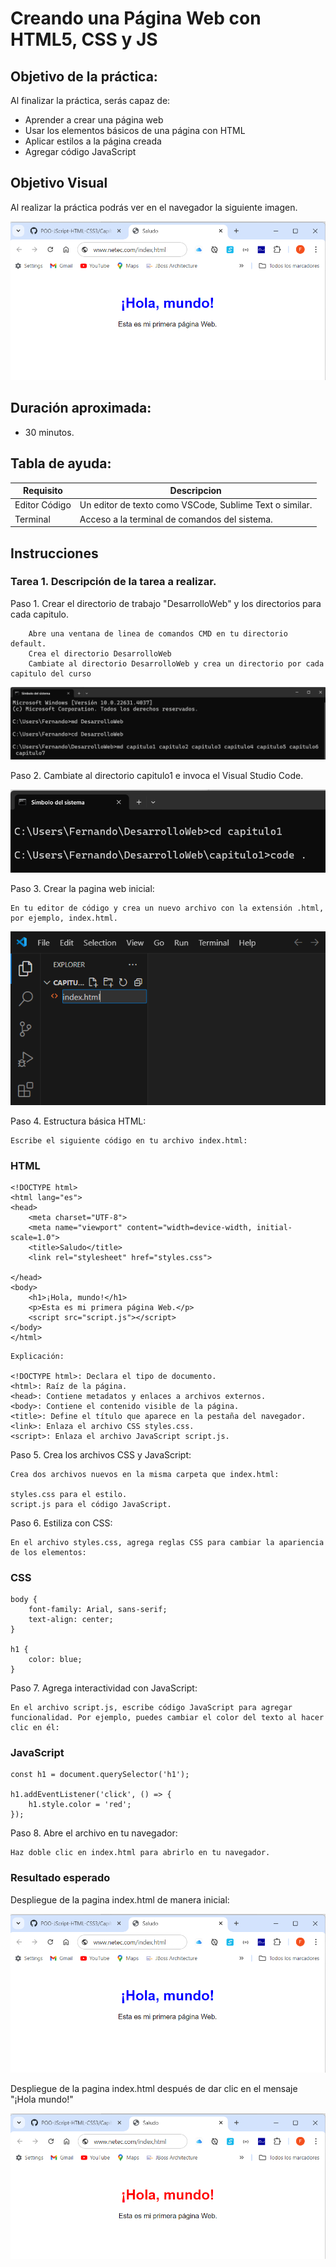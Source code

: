 # Creando una Página Web con HTML5, CSS y JS

## Objetivo de la práctica:
Al finalizar la práctica, serás capaz de:
- Aprender a crear una página web
- Usar los elementos básicos de una página con HTML
- Aplicar estilos a la página creada
- Agregar código JavaScript 

## Objetivo Visual 
Al realizar la práctica podrás ver en el navegador la siguiente imagen. 

![imagen](../imagenes/capitulo1/saludo_inicial.png)

## Duración aproximada:
- 30 minutos.

## Tabla de ayuda:
| Requisito | Descripcion|
| --- | --- |
| Editor Código | Un editor de texto como VSCode, Sublime Text o similar. |
| Terminal | Acceso a la terminal de comandos del sistema. |

## Instrucciones 

### Tarea 1. Descripción de la tarea a realizar.

Paso 1. Crear el directorio de trabajo "DesarrolloWeb" y los directorios para cada capitulo. 

        Abre una ventana de linea de comandos CMD en tu directorio default.
        Crea el directorio DesarrolloWeb
        Cambiate al directorio DesarrolloWeb y crea un directorio por cada capitulo del curso

![imagen](../imagenes/capitulo1/crear_dir__Desarrollo_Web.png)

Paso 2. Cambiate al directorio capitulo1 e invoca el Visual Studio Code.

![imagen](../imagenes/capitulo1/cambiarse_cap1_invocar_vsc.png)

Paso 3. Crear la pagina web inicial:

    En tu editor de código y crea un nuevo archivo con la extensión .html, por ejemplo, index.html.

![imagen](../imagenes/capitulo1/crear_index_html.png)

Paso 4. Estructura básica HTML:

    Escribe el siguiente código en tu archivo index.html:

### HTML
```
<!DOCTYPE html>
<html lang="es">
<head>
    <meta charset="UTF-8">
    <meta name="viewport" content="width=device-width, initial-scale=1.0">
    <title>Saludo</title>
    <link rel="stylesheet" href="styles.css">   

</head>
<body>
    <h1>¡Hola, mundo!</h1>
    <p>Esta es mi primera página Web.</p>
    <script src="script.js"></script>
</body>
</html>
```

```
Explicación:

<!DOCTYPE html>: Declara el tipo de documento.
<html>: Raíz de la página.
<head>: Contiene metadatos y enlaces a archivos externos.
<body>: Contiene el contenido visible de la página.
<title>: Define el título que aparece en la pestaña del navegador.
<link>: Enlaza el archivo CSS styles.css.
<script>: Enlaza el archivo JavaScript script.js.
```

Paso 5. Crea los archivos CSS y JavaScript:

    Crea dos archivos nuevos en la misma carpeta que index.html:
    
    styles.css para el estilo.
    script.js para el código JavaScript.

Paso 6. Estiliza con CSS:

    En el archivo styles.css, agrega reglas CSS para cambiar la apariencia de los elementos:

### CSS
```
body {
    font-family: Arial, sans-serif;
    text-align: center;
}

h1 {
    color: blue;
}
```

Paso 7. Agrega interactividad con JavaScript:

    En el archivo script.js, escribe código JavaScript para agregar funcionalidad. Por ejemplo, puedes cambiar el color del texto al hacer clic en él:

### JavaScript

```
const h1 = document.querySelector('h1');

h1.addEventListener('click', () => {
    h1.style.color = 'red';
});
```

Paso 8. Abre el archivo en tu navegador:

    Haz doble clic en index.html para abrirlo en tu navegador.


### Resultado esperado

Despliegue de la pagina index.html de manera inicial:

![imagen](../imagenes/capitulo1/saludo_inicial.png)

Despliegue de la pagina index.html después de dar clic en el mensaje "¡Hola mundo!"

![imagen](../imagenes/capitulo1/saludo_final.png)
